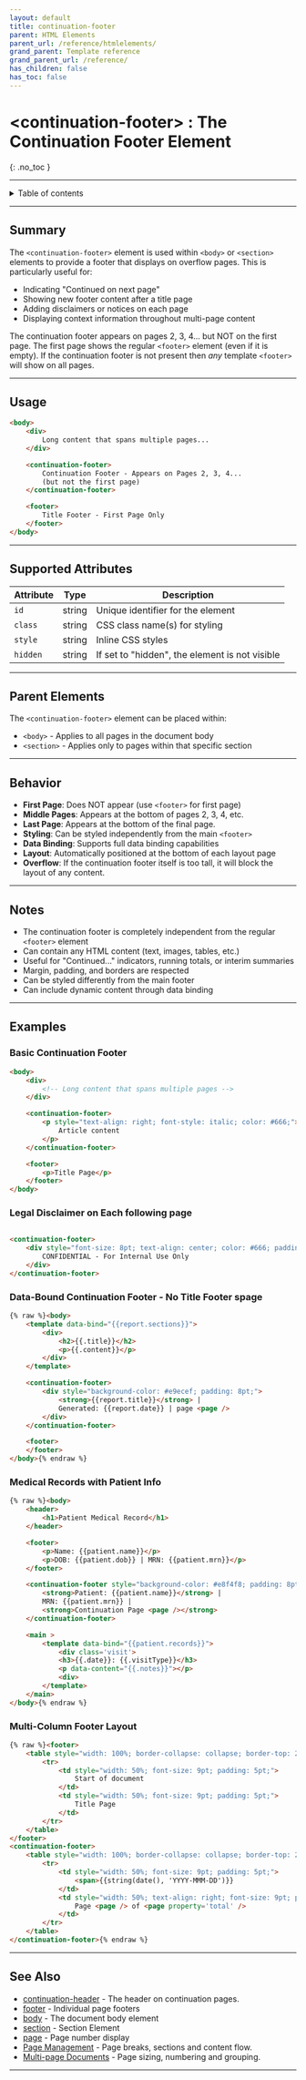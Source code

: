 ```yaml
---
layout: default
title: continuation-footer
parent: HTML Elements
parent_url: /reference/htmlelements/
grand_parent: Template reference
grand_parent_url: /reference/
has_children: false
has_toc: false
---
```


# &lt;continuation-footer&gt; : The Continuation Footer Element
{: .no_toc }

---

<details markdown="block">
  <summary>
    Table of contents
  </summary>
  {: .text-delta }
- TOC
{: toc}
</details>

---

## Summary

The `<continuation-footer>` element is used within `<body>` or `<section>` elements to provide a footer that displays on overflow pages. This is particularly useful for:
- Indicating "Continued on next page"
- Showing new footer content after a title page
- Adding disclaimers or notices on each page
- Displaying context information throughout multi-page content

The continuation footer appears on pages 2, 3, 4... but NOT on the first page. The first page shows the regular `<footer>` element (even if it is empty).
If the continuation footer is not present then *any* template `<footer>` will show on all pages.

---

## Usage

```html
<body>
    <div>
        Long content that spans multiple pages...
    </div>

    <continuation-footer>
        Continuation Footer - Appears on Pages 2, 3, 4...
        (but not the first page)
    </continuation-footer>

    <footer>
        Title Footer - First Page Only
    </footer>
</body>
```

---

## Supported Attributes

| Attribute | Type | Description |
|-----------|------|-------------|
| `id` | string | Unique identifier for the element |
| `class` | string | CSS class name(s) for styling |
| `style` | string | Inline CSS styles |
| `hidden` | string | If set to "hidden", the element is not visible |

---

## Parent Elements

The `<continuation-footer>` element can be placed within:
- `<body>` - Applies to all pages in the document body
- `<section>` - Applies only to pages within that specific section

---

## Behavior

- **First Page**: Does NOT appear (use `<footer>` for first page)
- **Middle Pages**: Appears at the bottom of pages 2, 3, 4, etc.
- **Last Page**:  Appears at the bottom of the final page.
- **Styling**: Can be styled independently from the main `<footer>`
- **Data Binding**: Supports full data binding capabilities
- **Layout**: Automatically positioned at the bottom of each layout page
- **Overflow**: If the continuation footer itself is too tall, it will block the layout of any content.

---

## Notes

- The continuation footer is completely independent from the regular `<footer>` element
- Can contain any HTML content (text, images, tables, etc.)
- Useful for "Continued..." indicators, running totals, or interim summaries
- Margin, padding, and borders are respected
- Can be styled differently from the main footer
- Can include dynamic content through data binding

---

## Examples

### Basic Continuation Footer

```html
<body>
    <div>
        <!-- Long content that spans multiple pages -->
    </div>

    <continuation-footer>
        <p style="text-align: right; font-style: italic; color: #666;">
            Article content
        </p>
    </continuation-footer>

    <footer>
        <p>Title Page</p>
    </footer>
</body>
```


### Legal Disclaimer on Each following page

```html

<continuation-footer>
    <div style="font-size: 8pt; text-align: center; color: #666; padding: 5pt; border-top: 1pt solid #ccc;">
        CONFIDENTIAL - For Internal Use Only
    </div>
</continuation-footer>

```

### Data-Bound Continuation Footer - No Title Footer spage

```html
{% raw %}<body>
    <template data-bind="{{report.sections}}">
        <div>
            <h2>{{.title}}</h2>
            <p>{{.content}}</p>
        </div>
    </template>

    <continuation-footer>
        <div style="background-color: #e9ecef; padding: 8pt;">
            <strong>{{report.title}}</strong> |
            Generated: {{report.date}} | page <page /> 
        </div>
    </continuation-footer>

    <footer>
    </footer>
</body>{% endraw %}
```

### Medical Records with Patient Info

```html
{% raw %}<body>
    <header>
        <h1>Patient Medical Record</h1>
    </header>

    <footer>
        <p>Name: {{patient.name}}</p>
        <p>DOB: {{patient.dob}} | MRN: {{patient.mrn}}</p>
    </footer>

    <continuation-footer style="background-color: #e8f4f8; padding: 8pt;">
        <strong>Patient: {{patient.name}}</strong> |
        MRN: {{patient.mrn}} |
        <strong>Continuation Page <page /></strong>
    </continuation-footer>

    <main >
        <template data-bind="{{patient.records}}">
            <div class='visit'>
            <h3>{{.date}}: {{.visitType}}</h3>
            <p data-content="{{.notes}}"></p>
            <div>
        </template>
    </main>
</body>{% endraw %}
```


### Multi-Column Footer Layout

```html
{% raw %}<footer>
    <table style="width: 100%; border-collapse: collapse; border-top: 2pt solid #333;">
        <tr>
            <td style="width: 50%; font-size: 9pt; padding: 5pt;">
                Start of document
            </td>
            <td style="width: 50%; font-size: 9pt; padding: 5pt;">
                Title Page
            </td>
        </tr>
    </table>
</footer>
<continuation-footer>
    <table style="width: 100%; border-collapse: collapse; border-top: 2pt solid #333;">
        <tr>
            <td style="width: 50%; font-size: 9pt; padding: 5pt;">
                <span>{{string(date(), 'YYYY-MMM-DD')}}
            </td>
            <td style="width: 50%; text-align: right; font-size: 9pt; padding: 5pt;">
                Page <page /> of <page property='total' />
            </td>
        </tr>
    </table>
</continuation-footer>{% endraw %}
```

---

## See Also

- [continuation-header](html_continuation-header_element) - The header on continuation pages.
- [footer](html_footer_element) - Individual page footers
- [body](html_body_element) - The document body element
- [section](html_section_element) - Section Element
- [page](html_page_element) - Page number display
- [Page Management](learning/styles/page_layout) - Page breaks, sections and content flow.
- [Multi-page Documents](/learning/styles/page_sizes) - Page sizing, numbering and grouping.

---
